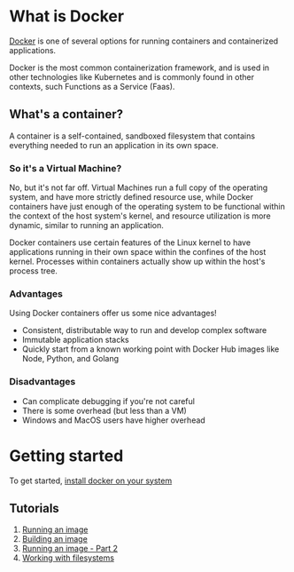 # What is Docker
[Docker](https://docker.com) is one of several options for running containers and containerized applications.

Docker is the most common containerization framework, and is used in other technologies like Kubernetes and is commonly
found in other contexts, such Functions as a Service (Faas).

## What's a container?
A container is a self-contained, sandboxed filesystem that contains everything needed to run an application in its own
space.

### So it's a Virtual Machine?
No, but it's not far off.  Virtual Machines run a full copy of the operating system, and have more strictly defined
resource use, while Docker containers have just enough of the operating system to be functional within the context of
the host system's kernel, and resource utilization is more dynamic, similar to running an application.

Docker containers use certain features of the Linux kernel to have applications running in their own space within the
confines of the host kernel.  Processes within containers actually show up within the host's process tree.

### Advantages
Using Docker containers offer us some nice advantages!
* Consistent, distributable way to run and develop complex software
* Immutable application stacks
* Quickly start from a known working point with Docker Hub images like Node, Python, and Golang

### Disadvantages
* Can complicate debugging if you're not careful
* There is some overhead (but less than a VM)
* Windows and MacOS users have higher overhead

# Getting started
To get started, [install docker on your system](tutorials/00-install)

## Tutorials
1. [Running an image](tutorials/01-running-an-image)
1. [Building an image](tutorials/02-building-an-image)
1. [Running an image - Part 2](tutorials/03-running-an-image-part-2)
1. [Working with filesystems](tutorials/04-working-with-filesystems)